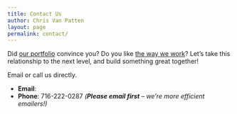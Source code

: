 ```yaml
---
title: Contact Us
author: Chris Van Patten
layout: page
permalink: contact/
---
```


Did [our portfolio][1] convince you? Do you like [the way we work][2]? Let’s take this relationship to the next level, and build something great together!

 [1]: http://www.vanpattenmedia.com/clients/ "Clients"
 [2]: http://www.vanpattenmedia.com/websites/ "Methods"

Email or call us directly.

*   **Email**: 
*   **Phone**: 716-222-0287 *(**Please email first** – we’re more efficient emailers!)*
